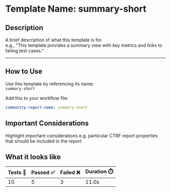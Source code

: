 # Template Name: summary-short

## Description

A brief description of what this template is for.  
e.g., "This template provides a summary view with key metrics and links to
failing test cases."

---

## How to Use

Use this template by referencing its name:  
`summary-short`

Add this to your workflow file:

```yaml
community-report-name: summary-short
```

## Important Considerations

Highlight important considerations e.g. particular CTRF report properties that should be included in the report

## What it looks like

| **Tests 📝** | **Passed ✅** | **Failed ❌** | **Duration ⏱️** |
| --- | --- | --- | --- |
| 10 | 5 | 3 | 11.0s |
